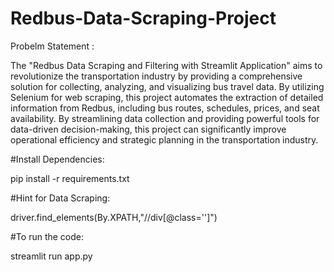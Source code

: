 # Redbus-Data-Scraping-Project
Probelm Statement :

The "Redbus Data Scraping and Filtering with Streamlit Application" aims to revolutionize the transportation industry by providing a comprehensive solution for collecting, analyzing, and visualizing bus travel data. By utilizing Selenium for web scraping, this project automates the extraction of detailed information from Redbus, including bus routes, schedules, prices, and seat availability. By streamlining data collection and providing powerful tools for data-driven decision-making, this project can significantly improve operational efficiency and strategic planning in the transportation industry.

#Install Dependencies:

pip install -r requirements.txt

#Hint for Data Scraping:

driver.find_elements(By.XPATH,"//div[@class='']")

#To run the code:

streamlit run app.py
